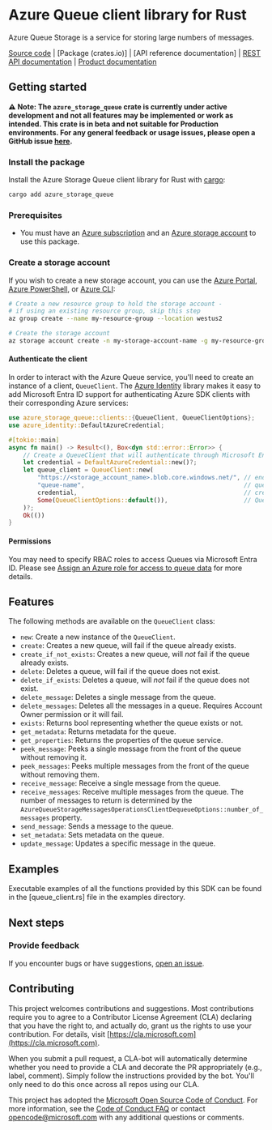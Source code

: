 # Azure Queue client library for Rust

Azure Queue Storage is a service for storing large numbers of messages.

[Source code] | [Package (crates.io)] | [API reference documentation] | [REST API documentation] | [Product documentation]

## Getting started

**⚠️ Note: The `azure_storage_queue` crate is currently under active development and not all features may be implemented or work as intended. This crate is in beta and not suitable for Production environments. For any general feedback or usage issues, please open a GitHub issue [here](https://github.com/Azure/azure-sdk-for-rust/issues).**

### Install the package

Install the Azure Storage Queue client library for Rust with [cargo]:

```sh
cargo add azure_storage_queue
```

### Prerequisites

* You must have an [Azure subscription] and an [Azure storage account] to use this package.

### Create a storage account

If you wish to create a new storage account, you can use the
[Azure Portal], [Azure PowerShell], or [Azure CLI]:

```sh
# Create a new resource group to hold the storage account -
# if using an existing resource group, skip this step
az group create --name my-resource-group --location westus2

# Create the storage account
az storage account create -n my-storage-account-name -g my-resource-group
```

#### Authenticate the client

In order to interact with the Azure Queue service, you'll need to create an instance of a client, `QueueClient`. The [Azure Identity] library makes it easy to add Microsoft Entra ID support for authenticating Azure SDK clients with their corresponding Azure services:

```rust no_run
use azure_storage_queue::clients::{QueueClient, QueueClientOptions};
use azure_identity::DefaultAzureCredential;

#[tokio::main]
async fn main() -> Result<(), Box<dyn std::error::Error>> {
    // Create a QueueClient that will authenticate through Microsoft Entra ID
    let credential = DefaultAzureCredential::new()?;
    let queue_client = QueueClient::new(
        "https://<storage_account_name>.blob.core.windows.net/", // endpoint
        "queue-name",                                            // queue name
        credential,                                              // credential
        Some(QueueClientOptions::default()),                     // QueueClient options
    )?;
    Ok(())
}
```

#### Permissions

You may need to specify RBAC roles to access Queues via Microsoft Entra ID. Please see [Assign an Azure role for access to queue data] for more details.

## Features

The following methods are available on the ```QueueClient``` class:

- ```new```: Create a new instance of the ```QueueClient```.
- ```create```: Creates a new queue, will fail if the queue already exists.
- ```create_if_not_exists```: Creates a new queue, will _not_ fail if the queue already exists.
- ```delete```: Deletes a queue, will fail if the queue does not exist.
- ```delete_if_exists```: Deletes a queue, will _not_ fail if the queue does not exist.
- ```delete_message```: Deletes a single message from the queue.
- ```delete_messages```: Deletes all the messages in a queue. Requires Account Owner permission or it will fail.
- ```exists```: Returns bool representing whether the queue exists or not.
- ```get_metadata```: Returns metadata for the queue.
- ```get_properties```: Returns the properties of the queue service.
- ```peek_message```: Peeks a single message from the front of the queue without removing it.
- ```peek_messages```: Peeks multiple messages from the front of the queue without removing them.
- ```receive_message```: Receive a single message from the queue.
- ```receive_messages```: Receive multiple messages from the queue. The number of messages to return is determined by the ```AzureQueueStorageMessagesOperationsClientDequeueOptions::number_of_messages``` property.
- ```send_message```: Sends a message to the queue.
- ```set_metadata```: Sets metadata on the queue.
- ```update_message```: Updates a specific message in the queue.

## Examples

<!-- TODO: Update the link below when the PR is merged -->
Executable examples of all the functions provided by this SDK can be found in the [queue_client.rs]<!--(https://github.com/Azure/azure-sdk-for-rust/tree/main/sdk/storage/azure_storage_queue/examples/queue_client.rs)--> file in the examples directory.

## Next steps

### Provide feedback

If you encounter bugs or have suggestions, [open an issue](https://github.com/Azure/azure-sdk-for-rust/issues).

## Contributing

This project welcomes contributions and suggestions. Most contributions require you to agree to a Contributor License Agreement (CLA) declaring that you have the right to, and actually do, grant us the rights to use your contribution. For details, visit [https://cla.microsoft.com](https://cla.microsoft.com).

When you submit a pull request, a CLA-bot will automatically determine whether you need to provide a CLA and decorate the PR appropriately (e.g., label, comment). Simply follow the instructions provided by the bot. You'll only need to do this once across all repos using our CLA.

This project has adopted the [Microsoft Open Source Code of Conduct](https://opensource.microsoft.com/codeofconduct/). For more information, see the [Code of Conduct FAQ](https://opensource.microsoft.com/codeofconduct/faq/) or contact [opencode@microsoft.com](mailto:opencode@microsoft.com) with any additional questions or comments.

<!-- TODO: Update the links below when the crate is published -->
<!-- LINKS -->
[Azure subscription]: https://azure.microsoft.com/free/
[Azure storage account]: https://learn.microsoft.com/azure/storage/common/storage-account-overview
[Azure Portal]: https://learn.microsoft.com/azure/storage/common/storage-quickstart-create-account?tabs=azure-portal
[Azure PowerShell]: https://learn.microsoft.com/azure/storage/common/storage-quickstart-create-account?tabs=azure-powershell
[Azure CLI]: https://learn.microsoft.com/azure/storage/common/storage-quickstart-create-account?tabs=azure-cli
[cargo]: https://dev-doc.rust-lang.org/stable/cargo/commands/cargo.html
[Azure Identity]: https://github.com/Azure/azure-sdk-for-rust/tree/main/sdk/identity/azure_identity
<!--[API reference documentation]: https://docs.rs/crate/azure_storage_queue/latest-->
<!--[Package (crates.io)]: https://crates.io/crates/azure_storage_queue-->
[Source code]: https://github.com/Azure/azure-sdk-for-rust/tree/main/sdk/storage/azure_storage_queue
[REST API documentation]: https://learn.microsoft.com/rest/api/storageservices/blob-service-rest-api
[Product documentation]: https://learn.microsoft.com/azure/storage/blobs/storage-blobs-overview
[Assign an Azure role for access to queue data]: https://learn.microsoft.com/azure/storage/queues/assign-azure-role-data-access?tabs=portal
